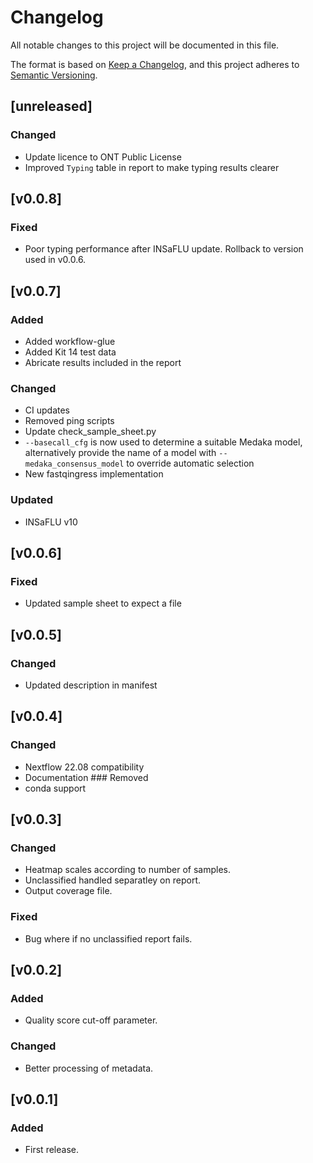 # Changelog
All notable changes to this project will be documented in this file.

The format is based on [Keep a Changelog](https://keepachangelog.com/en/1.0.0/),
and this project adheres to [Semantic Versioning](https://semver.org/spec/v2.0.0.html).

## [unreleased]
### Changed
- Update licence to ONT Public License
- Improved `Typing` table in report to make typing results clearer

## [v0.0.8]
### Fixed
- Poor typing performance after INSaFLU update. Rollback to version used in v0.0.6.

## [v0.0.7]
### Added
- Added workflow-glue
- Added Kit 14 test data
- Abricate results included in the report
### Changed
- CI updates
- Removed ping scripts
- Update check_sample_sheet.py
- `--basecall_cfg` is now used to determine a suitable Medaka model, alternatively provide the name of a model with `--medaka_consensus_model` to override automatic selection
- New fastqingress implementation
### Updated
- INSaFLU v10

## [v0.0.6]
### Fixed
- Updated sample sheet to expect a file

## [v0.0.5]
### Changed
- Updated description in manifest

## [v0.0.4]
### Changed
- Nextflow 22.08 compatibility
- Documentation
### Removed
- conda support

## [v0.0.3]
### Changed
- Heatmap scales according to number of samples.
- Unclassified handled separatley on report.
- Output coverage file.
### Fixed
- Bug where if no unclassified report fails.

## [v0.0.2]
### Added
- Quality score cut-off parameter.
### Changed
- Better processing of metadata.

## [v0.0.1]
### Added
- First release.
